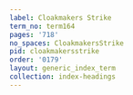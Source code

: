 ```yaml
---
label: Cloakmakers Strike
term_no: term164
pages: '718'
no_spaces: CloakmakersStrike
pid: cloakmakersstrike
order: '0179'
layout: generic_index_term
collection: index-headings
---
```

